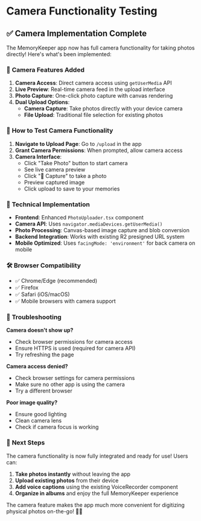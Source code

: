# Camera Functionality Testing

## ✅ Camera Implementation Complete

The MemoryKeeper app now has full camera functionality for taking photos directly! Here's what's been implemented:

### 🎥 **Camera Features Added**

1. **Camera Access**: Direct camera access using `getUserMedia` API
2. **Live Preview**: Real-time camera feed in the upload interface
3. **Photo Capture**: One-click photo capture with canvas rendering
4. **Dual Upload Options**:
   - **Camera Capture**: Take photos directly with your device camera
   - **File Upload**: Traditional file selection for existing photos

### 📱 **How to Test Camera Functionality**

1. **Navigate to Upload Page**: Go to `/upload` in the app
2. **Grant Camera Permissions**: When prompted, allow camera access
3. **Camera Interface**:
   - Click "Take Photo" button to start camera
   - See live camera preview
   - Click "📸 Capture" to take a photo
   - Preview captured image
   - Click upload to save to your memories

### 🔧 **Technical Implementation**

- **Frontend**: Enhanced `PhotoUploader.tsx` component
- **Camera API**: Uses `navigator.mediaDevices.getUserMedia()`
- **Photo Processing**: Canvas-based image capture and blob conversion
- **Backend Integration**: Works with existing R2 presigned URL system
- **Mobile Optimized**: Uses `facingMode: 'environment'` for back camera on mobile

### 🛠 **Browser Compatibility**

- ✅ Chrome/Edge (recommended)
- ✅ Firefox
- ✅ Safari (iOS/macOS)
- ✅ Mobile browsers with camera support

### 🚨 **Troubleshooting**

**Camera doesn't show up?**
- Check browser permissions for camera access
- Ensure HTTPS is used (required for camera API)
- Try refreshing the page

**Camera access denied?**
- Check browser settings for camera permissions
- Make sure no other app is using the camera
- Try a different browser

**Poor image quality?**
- Ensure good lighting
- Clean camera lens
- Check if camera focus is working

### 🎯 **Next Steps**

The camera functionality is now fully integrated and ready for use! Users can:

1. **Take photos instantly** without leaving the app
2. **Upload existing photos** from their device
3. **Add voice captions** using the existing VoiceRecorder component
4. **Organize in albums** and enjoy the full MemoryKeeper experience

The camera feature makes the app much more convenient for digitizing physical photos on-the-go! 📸✨
